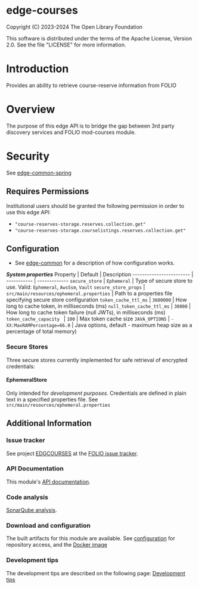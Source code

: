 # edge-courses
Copyright (C) 2023-2024 The Open Library Foundation

This software is distributed under the terms of the Apache License, Version 2.0. See the file "LICENSE" for more information.

# Introduction
Provides an ability to retrieve course-reserve information from FOLIO

# Overview
The purpose of this edge API is to bridge the gap between 3rd party discovery services and FOLIO mod-courses module.

# Security
See [edge-common-spring](https://github.com/folio-org/edge-common-spring)

## Requires Permissions

Institutional users should be granted the following permission in order to use this edge API:
- `"course-reserves-storage.reserves.collection.get"`
- `"course-reserves-storage.courselistings.reserves.collection.get"`

## Configuration

* See [edge-common](https://github.com/folio-org/edge-common) for a description of how configuration works.

***System properties***
Property                   | Default     | Description
------------------------   | ----------- | -------------
`secure_store`            | `Ephemeral` | Type of secure store to use.  Valid: `Ephemeral`, `AwsSsm`, `Vault`
`secure_store_props`      | `src/main/resources/ephemeral.properties`        | Path to a properties file specifying secure store configuration
`token_cache_ttl_ms`      | `3600000`   | How long to cache token, in milliseconds (ms)
`null_token_cache_ttl_ms` | `30000`     | How long to cache token failure (null JWTs), in milliseconds (ms)
`token_cache_capacity `   | `100`       | Max token cache size
`JAVA_OPTIONS`            | `-XX:MaxRAMPercentage=66.0`              | Java options, default - maximum heap size as a percentage of total memory)

### Secure Stores

Three secure stores currently implemented for safe retrieval of encrypted credentials:

#### EphemeralStore ####

Only intended for _development purposes_.  Credentials are defined in plain text in a specified properties file.  See `src/main/resources/ephemeral.properties`

## Additional Information
### Issue tracker

See project [EDGCOURSES](https://issues.folio.org/browse/EDGCOURSES)
at the [FOLIO issue tracker](https://dev.folio.org/guidelines/issue-tracker/).

### API Documentation

This module's [API documentation](https://dev.folio.org/reference/api/#edge-courses).

### Code analysis

[SonarQube analysis](https://sonarcloud.io/dashboard?id=org.folio%3Aedge-courses).

### Download and configuration

The built artifacts for this module are available.
See [configuration](https://dev.folio.org/download/artifacts) for repository access,
and the [Docker image](https://hub.docker.com/r/folioorg/edge-courses/)

### Development tips

The development tips are described on the following page: [Development tips](doc/development.md)
